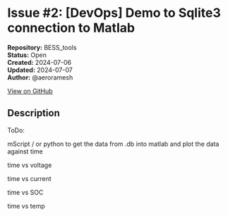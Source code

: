 # Issue #2: [DevOps]  Demo to Sqlite3 connection to Matlab

**Repository:** BESS_tools  
**Status:** Open  
**Created:** 2024-07-06  
**Updated:** 2024-07-07  
**Author:** @aeroramesh  

[View on GitHub](https://github.com/Simtestlab/BESS_tools/issues/2)

## Description

ToDo:

 mScript   / or python to get the data from .db into matlab and plot the data against time 

time vs voltage
time vs current
time vs SOC
time vs temp

